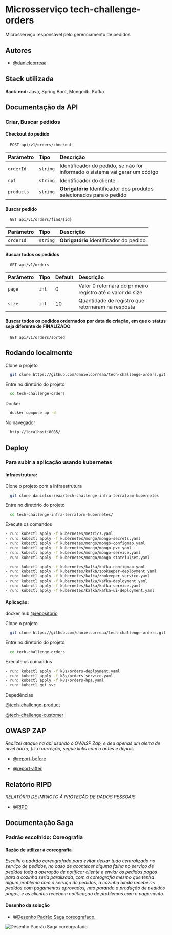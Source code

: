 
# Microsserviço tech-challenge-orders

Microsserviço responsável pelo gerenciamento de pedidos


## Autores

- [@danielcorreaa](https://github.com/danielcorreaa)


## Stack utilizada


**Back-end:** Java, Spring Boot, Mongodb, Kafka


## Documentação da API

### Criar, Buscar pedidos

#### Checkout do pedido 

```http
  POST api/v1/orders/checkout
```

| Parâmetro   | Tipo       | Descrição                           |
| :---------- | :--------- | :---------------------------------- |
| `orderId` | `string` |  Identificador do pedido, se não for informado o sistema vai gerar um código |
| `cpf` | `string` |   Identificador do cliente |
| `products` | `string` | **Obrigatório**  Identificador dos produtos selecionados para o pedido |

#### Buscar pedido 

```http
  GET api/v1/orders/find/{id}
```

| Parâmetro   | Tipo       | Descrição                           |
| :---------- | :--------- | :---------------------------------- |
| `orderId` | `string` | **Obrigatório**  identificador do pedido |


#### Buscar todos os pedidos

```http
  GET api/v1/orders
```
| Parâmetro   | Tipo       |  Default|Descrição                                   |
| :---------- | :--------- | :------------------------------------------ |:--- |
| `page`      | `int` | 0| Valor 0 retornara do primeiro registro até o valor  do size|
| `size`      | `int` | 10 |Quantidade de registro que retornaram na resposta|


#### Buscar todos os pedidos ordernados por data de criação, em que o status seja diferente de FINALIZADO

```http
  GET api/v1/orders/sorted
```


## Rodando localmente

Clone o projeto

```bash
  git clone https://github.com/danielcorreaa/tech-challenge-orders.git
```

Entre no diretório do projeto

```bash
  cd tech-challenge-orders
```

Docker

```bash
  docker compose up -d
```

No navegador

```bash
  http://localhost:8085/
```



## Deploy

### Para subir a aplicação usando kubernetes

#### Infraestrutura:

Clone o projeto com a infraestrutura

```bash
  git clone danielcorreaa/tech-challenge-infra-terraform-kubernetes
```
Entre no diretório do projeto

```bash
  cd tech-challenge-infra-terraform-kubernetes/
````

Execute os comandos

```bash   
- run: kubectl apply -f kubernetes/metrics.yaml     
- run: kubectl apply -f kubernetes/mongo/mongo-secrets.yaml 
- run: kubectl apply -f kubernetes/mongo/mongo-configmap.yaml 
- run: kubectl apply -f kubernetes/mongo/mongo-pvc.yaml 
- run: kubectl apply -f kubernetes/mongo/mongo-service.yaml 
- run: kubectl apply -f kubernetes/mongo/mongo-statefulset.yaml

- run: kubectl apply -f kubernetes/kafka/kafka-configmap.yaml
- run: kubectl apply -f kubernetes/kafka/zookeeper-deployment.yaml
- run: kubectl apply -f kubernetes/kafka/zookeeper-service.yaml
- run: kubectl apply -f kubernetes/kafka/kafka-deployment.yaml
- run: kubectl apply -f kubernetes/kafka/kafka-service.yaml
- run: kubectl apply -f kubernetes/kafka/kafka-ui-deployment.yaml

````

#### Aplicação:

docker hub [@repositorio](https://hub.docker.com/r/daniel36/tech-challenge-orders/tags)

Clone o projeto

```bash
  git clone https://github.com/danielcorreaa/tech-challenge-orders.git
```

Entre no diretório do projeto

```bash
  cd tech-challenge-orders
```

Execute os comandos
```bash   
- run: kubectl apply -f k8s/orders-deployment.yaml
- run: kubectl apply -f k8s/orders-service.yaml
- run: kubectl apply -f k8s/orders-hpa.yaml
- run: kubectl get svc

````

Depedências

[@tech-challenge-product](https://github.com/danielcorreaa/tech-challenge-product)

[@tech-challenge-customer](https://github.com/danielcorreaa/tech-challenge-customer)




## OWASP ZAP
*Realizei ataque na api usando o OWASP Zap, e deu apenas um alerta de nível baixo, fiz a correção, segue links com o antes e depois*

- [@report-before](https://danielcorreaa.github.io/tech-challenge-orders/before/pedido/report.html)


- [@report-after](https://danielcorreaa.github.io/tech-challenge-orders/after/pedido/report.html)

## Relatório RIPD
*RELATÓRIO DE IMPACTO À PROTEÇÃO DE DADOS PESSOAIS*

- [@RIPD](https://danielcorreaa.github.io/tech-challenge-orders/RIPD.pdf)

## Documentação Saga

### Padrão escolhido: Coreografia 

#### Razão de utilizar a coreografia
*Escolhi o padrão coreografado para evitar deixar tudo centralizado no serviço de pedidos, no caso de acontecer alguma falha no serviço de pedidos toda a operação de notificar cliente e enviar os pedidos pagos para a cozinha seria paralizada, com a coreografia mesmo que tenha algum problema com o serviço de pedidos, a cozinha ainda recebe os pedidos com pagamentos aprovados, nao parando a produção de pedidos pagos, e os clientes recebem notificaçao de problemas com o pagamento.*

#### Desenho da solução

- [@Desenho Padrão Saga coreografado.](https://danielcorreaa.github.io/tech-challenge-orders/images/saga-diagrama.png)

![Desenho Padrão Saga coreografado.](/images/saga-diagrama.png)

